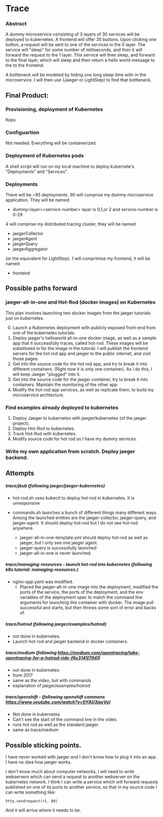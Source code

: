 # Trace

### Abstract

A dummy microservice consisting of 3 layers of 30 services will be deployed to kubernetes. A frontend will offer 30 buttons. Upon clicking one button, a request will be sent to one of the services in the 0 layer. The service will "sleep" for some number of milliseconds, and then it will forward the request to the 1 layer. This service will then sleep, and forward to the final layer, which will sleep and then return a hello world message to the to the frontend.

A bottleneck will be modeled by hiding one long sleep time with-in the microservice. I will then use (Jaeger or LightStep) to find that bottleneck.


## Final Product:

### Provisioning, deployment of Kubernetes
Kops

### Configuartion
Not needed. Everything will be containerized. 

### Deployment of Kubernetes pods
A shell script will run on my local machine to deploy kubernete's "Deployments" and "Services". 

### Deployments
There will be ~95 deployments. 90 will comprise my dummy microservice application. They will be named: 

 - dummy\<layer\>\<service-number\> layer is 0,1,or 2 and service-number is 0-29

4 will comprise my distributed tracing cluster, they will be named:

- jaegerCollector
- jaegerAgent
- jaegerQuery
- jaegerAggregator

(or the equivalent for LightStep). 1 will comprimise my frontend, it will be named:

- frontend

## Possible paths forward

### jaeger-all-in-one and Hot-Rod (docker images) on Kubernetes 

This plan involves launching two docker images from the jaeger tutorials just on kubernetes.

0. Launch a Kubernetes deployment with publicly exposed front-end from one of the kubernetes tutorials.
1. Deploy jaeger's helloworld all-in-one docker image, as well as a sample app that it successfully traces, called hot-rod. These images will be substituted in for the image in the tutorial. I will publish the frontend servers for the hot rod app and jaeger to the public internet, and visit those pages.
2. Get into the source code for the hot rod app, and try to break it into different containers. (Right now it is only one container). As I do this, I will keep Jaeger "plugged" into it. 
3. Get into the source code for the jaeger container, try to break it into containers. Maintain the monitoring of the other app.
4. Modify the hot-rod app services, as well as replicate them, to build my microservice archtecture. 

### Find examples already deployed to kubernetes

1. Deploy Jaeger to kubernetes with jaeger/kubernetes (of the jaeger project).
2. Deploy Hot-Rod to kubernetes. 
3. Track Hot-Rod with kubernetes.
4. Modify source code for hot rod so I have my dummy services.

### Write my own application from scratch. Deploy jaeger backend.

## Attempts

##### trace/jkub (following jaeger/jaeger-kubernetes)

- hot-rod.sh uses kubectl to deploy hot-rod in kubernetes. It is unresponsive

- commands.sh launches a bunch of different things many different ways. Among the launched entities are the jaeger-collector, jaeger-query, and jaeger-agent. It should deploy hot-rod but I do not see hot-rod anywhere. 

	- jaeger-all-in-one-template.yml should deploy hot-rod as well as jaeger, but I only see one jaeger agent. 
	- jaeger-query is successfully launched
	- jaeger-all-in-one is never launched.

##### trace/managing-resources - launch hot-rod into kubernetes (following k8s tutorial: managing-resources.)

-  nginx-app.yaml was modified. 
	-  Placed the jaeger-all-in-one image into the deployment, modified the ports of the service, the ports of the deployment, and the env variables of the deployment spec to match the command line arguments for launching this container with docker. The image pull successful and starts, but then throws some sort of error and backs of. 

##### trace/hotrod (following jaeger/examples/hotrod)

- not done in kubernetes. 
- Launch hot-rod and jaeger backend in docker containers.

##### trace/medium (following https://medium.com/opentracing/take-opentracing-for-a-hotrod-ride-f6e3141f7941)

- not done in kubernetes
- from 2017
- same as the video, but with commands
- explanation of jaeger/examples/hotrod

##### trace/openshift - (following openshift commons https://www.youtube.com/watch?v=fjYAU3jayVo)

- Not done in kubernetes
- Can't see the start of the command line in the video.
- runs hot rod as well as the standard jaeger.
- same as trace/medium


## Possible sticking points.

I have never worked with jaeger and I don't know how to plug it into an app. I have no idea how jaeger works. 

I don't know much about computer networks, I will need to write webservers which can send a request to another webserver on the kubernetes network. I think I can write a service which will forward requests published on one of its ports to another service, so that in my source code I can write something like:

	http.sendrequest(r1, 80)
	
And it will arrive where it needs to be.	 








